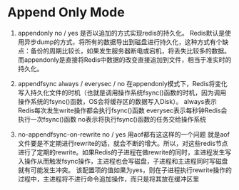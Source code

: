 # Append Only Mode
1. appendonly no / yes
    是否以追加的方式实现redis的持久化。
    Redis默认是使用异步dump的方式，将所有的数据导出到磁盘进行持久化，这种方式有个缺点：备份的周期比较长，如果发生服务器断电或宕机，将丢失比较多的数据。
    而appendonly是直接将Redis中数据的改变直接追加到文件，相当于准实时的持久化。
2. appendfsync always / everysec / no
    在appendonly模式下，Redis将变化写入持久化文件的时机（也就是调用操作系统fsync()函数的时机，因为调用操作系统的fsync()函数，OS会将缓存区的数据写入Disk）。
    always表示Redis每次发生write操作都会执行fsync()函数
    everysec表示每秒钟Redis会执行一次fsync()函数
    no表示将执行fsync()函数的任务交给操作系统

3. no-appendfsync-on-rewrite no / yes
    用aof都有这这样的一个问题 就是aof文件要是不定期进行rewrite的话，就会不断的增大。所以，对这些redis节点进行了定期的rewrite。如果Redis的子进程在做rewrite的同时，主进程发生写入操作从而触发fsync操作，主进程也会写磁盘，子进程和主进程同时写磁盘就有可能发生冲突。
    该配置项的值如果为yes，则在子进程执行rewrite操作的过程中，主进程将不进行命令追加操作，而只是将其放在缓冲区里